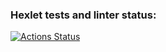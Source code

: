 ### Hexlet tests and linter status:
[![Actions Status](https://github.com/yamkin29/frontend-project-11/actions/workflows/hexlet-check.yml/badge.svg)](https://github.com/yamkin29/frontend-project-11/actions)